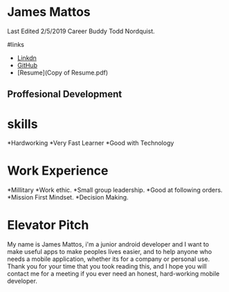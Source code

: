 # James Mattos
 
Last Edited 2/5/2019
Career Buddy Todd Nordquist.

#links
* [Linkdn](https://www.linkedin.com/in/james-mattos-77914317a/)
* [GitHub](https://github.com/jamesmattos55/jamesmattos55.github.io)
* [Resume](Copy of Resume.pdf)
## Proffesional Development

# skills
*Hardworking
*Very Fast Learner
*Good with Technology

# Work Experience
*Millitary
  *Work ethic.
  *Small group leadership.
  *Good at following orders.
  *Mission First Mindset.
  *Decision Making.
  
# Elevator Pitch
  My name is James Mattos, i'm a junior android developer and I want to make useful apps
  to make peoples lives easier, and to help anyone who needs a mobile application, whether its
  for a company or personal use. Thank you for your time that you took reading this, and I hope 
  you will contact me for a meeting if you ever need an honest, hard-working mobile developer.
  
  


